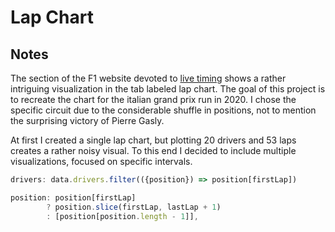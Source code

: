 # Lap Chart

<!-- ## [Live Demo](LINK_TO_LIVE_DEMO_HERE) -->

## Notes

The section of the F1 website devoted to [live timing](https://www.formula1.com/en/f1-live.html) shows a rather intriguing visualization in the tab labeled lap chart. The goal of this project is to recreate the chart for the italian grand prix run in 2020. I chose the specific circuit due to the considerable shuffle in positions, not to mention the surprising victory of Pierre Gasly.

At first I created a single lap chart, but plotting 20 drivers and 53 laps creates a rather noisy visual. To this end I decided to include multiple visualizations, focused on specific intervals.

```js
drivers: data.drivers.filter(({position}) => position[firstLap])

position: position[firstLap]
        ? position.slice(firstLap, lastLap + 1)
        : [position[position.length - 1]],
```
